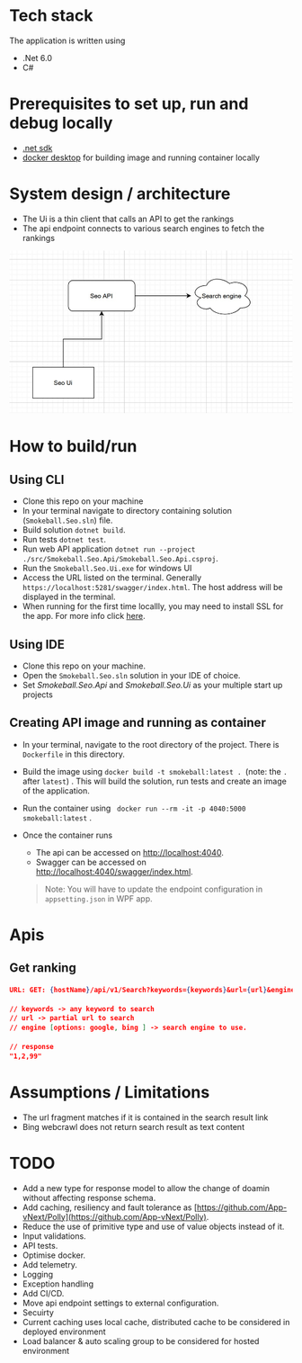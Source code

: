 # Tech stack

The application is written using
* .Net 6.0 
* C#

# Prerequisites to set up, run and debug locally
* [.net sdk](https://dotnet.microsoft.com/download/dotnet/6.0)
* [docker desktop](https://www.docker.com/products/docker-desktop) for building image and running container locally

# System design / architecture 

* The Ui is a thin client that calls an API to get the rankings
* The api endpoint connects to various search engines to fetch the rankings

![alt text](SystemDiagram.jpg)

# How to build/run

## Using CLI
* Clone this repo on your machine
* In your terminal navigate to directory containing solution (`Smokeball.Seo.sln`) file.
* Build solution `dotnet build`.
* Run tests `dotnet test`.
* Run web API application `dotnet run --project ./src/Smokeball.Seo.Api/Smokeball.Seo.Api.csproj`.
* Run the `Smokeball.Seo.Ui.exe` for windows UI
* Access the URL listed on the terminal. Generally `https://localhost:5281/swagger/index.html`. The host address will be displayed in the terminal.
* When running for the first time locallly, you may need to install SSL for the app. For more info click [here](https://devblogs.microsoft.com/aspnet/configuring-https-in-asp-net-core-across-different-platforms/).

## Using IDE
*  Clone this repo on your machine.
* Open the `Smokeball.Seo.sln` solution in your IDE of choice.
* Set _Smokeball.Seo.Api_ and _Smokeball.Seo.Ui_ as your multiple start up projects

## Creating API image and running as container
* In your terminal, navigate to the root directory of the project. There is `Dockerfile` in this directory.
* Build the image using `docker build -t smokeball:latest . `(note: the `.` after `latest`) . This will build the solution, run tests and create an image of the application.
* Run the container using ` docker run --rm -it -p 4040:5000 smokeball:latest` .
* Once the container runs
  * The api can be accessed on [http://localhost:4040](http://localhost:4040).
  * Swagger can be accessed on [http://localhost:4040/swagger/index.html](http://localhost:4040/swagger/index.html).

  > Note: You will have to update the endpoint configuration in `appsetting.json` in WPF app.


# Apis

## Get ranking
```json
URL: GET: {hostName}/api/v1/Search?keywords={keywords}&url={url}&engine={engine}

// keywords -> any keyword to search
// url -> partial url to search
// engine [options: google, bing ] -> search engine to use. 

// response
"1,2,99"
```
# Assumptions / Limitations
* The url fragment matches if it is contained in the search result link
* Bing webcrawl does not return search result as text content

# TODO
* Add a new type for response model to allow the change of doamin without affecting response schema.
* Add caching, resiliency and fault tolerance as [https://github.com/App-vNext/Polly](https://github.com/App-vNext/Polly).
* Reduce the use of primitive type and use of value objects instead of it.
* Input validations.
* API tests.
* Optimise docker.
* Add telemetry.
* Logging
* Exception handling
* Add CI/CD.
* Move api endpoint settings to external configuration.
* Secuirty
* Current caching uses local cache, distributed cache to be considered in deployed environment
* Load balancer & auto scaling group to be considered for hosted environment